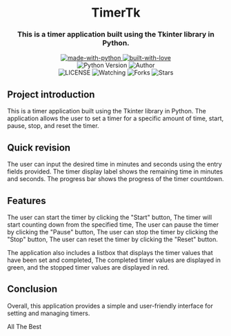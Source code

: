 
<h1 align="center"> 
    TimerTk
</h1>

<h3 align="center"> 
    This is a timer application built using the Tkinter library in Python.
</h3>

<p align="center">
    <a href="https://python.org">
        <img src="http://forthebadge.com/images/badges/made-with-python.svg" alt="made-with-python">
    </a>
    <a href="https://GitHub.com/MeshariRed">
        <img src="http://ForTheBadge.com/images/badges/built-with-love.svg" alt="built-with-love">
    </a> <br>
    <img src="https://img.shields.io/badge/python-3.9-green?style=for-the-badge&logo=appveyor" alt="Python Version">
    <img title="Author" src="https://img.shields.io/badge/Author-MeshariRed-blue.svg?color=54aeff&style=for-the-badge&logo=github" /><br>
    <img src="https://img.shields.io/github/license/MeshariRed/TimerTk.svg" alt="LICENSE">
    <img src="https://img.shields.io/github/watchers/MeshariRed/TimerTk.svg" alt="Watching">
    <img src="https://img.shields.io/github/forks/MeshariRed/TimerTk.svg" alt="Forks">
    <img src="https://img.shields.io/github/stars/MeshariRed/TimerTk.svg" alt="Stars">
</p>

## Project introduction
This is a timer application built using the Tkinter library in Python.
The application allows the user to set a timer for a specific amount of time, start, pause, stop, and reset the timer.

## Quick revision
The user can input the desired time in minutes and seconds using the entry fields provided.
The timer display label shows the remaining time in minutes and seconds.
The progress bar shows the progress of the timer countdown.

## Features 
The user can start the timer by clicking the "Start" button,
The timer will start counting down from the specified time,
The user can pause the timer by clicking the "Pause" button,
The user can stop the timer by clicking the "Stop" button,
The user can reset the timer by clicking the "Reset" button.

The application also includes a listbox that displays the timer values that have been set and completed,
The completed timer values are displayed in green, and the stopped timer values are displayed in red.

## Conclusion
Overall, this application provides a simple and user-friendly interface for setting and managing timers.

All The Best
